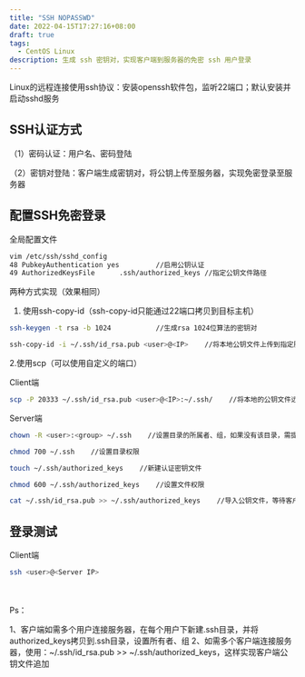 ```yaml
---
title: "SSH NOPASSWD"
date: 2022-04-15T17:27:16+08:00
draft: true
tags:
  - CentOS Linux
description: 生成 ssh 密钥对，实现客户端到服务器的免密 ssh 用户登录
---
```




Linux的远程连接使用ssh协议：安装openssh软件包，监听22端口；默认安装并启动sshd服务





## SSH认证方式

（1）密码认证：用户名、密码登陆

（2）密钥对登陆：客户端生成密钥对，将公钥上传至服务器，实现免密登录至服务器



## 配置SSH免密登录



全局配置文件

```bash
vim /etc/ssh/sshd_config
48 PubkeyAuthentication yes			//启用公钥认证
49 AuthorizedKeysFile      .ssh/authorized_keys	//指定公钥文件路径
```



两种方式实现（效果相同）

1. 使用ssh-copy-id（ssh-copy-id只能通过22端口拷贝到目标主机）

```bash
ssh-keygen -t rsa -b 1024			//生成rsa 1024位算法的密钥对
```

```bash
ssh-copy-id -i ~/.ssh/id_rsa.pub <user>@<IP>	//将本地公钥文件上传到指定服务器的指定用户下
```



2.使用scp（可以使用自定义的端口）

Client端

```bash
scp -P 20333 ~/.ssh/id_rsa.pub <user>@<IP>:~/.ssh/    //将本地的公钥文件远程拷贝到指定的服务器目录下
```

Server端

```bash
chown -R <user>:<group> ~/.ssh    //设置目录的所属者、组，如果没有该目录，需提前新建：mkdir ~/.ssh
```

```bash
chmod 700 ~/.ssh    //设置目录权限
```

```bash
touch ~/.ssh/authorized_keys    //新建认证密钥文件
```

```bash
chmod 600 ~/.ssh/authorized_keys    //设置文件权限
```

```bash
cat ~/.ssh/id_rsa.pub >> ~/.ssh/authorized_keys    //导入公钥文件，等待客户端登录，多个客户端连接，可以多次追加导入
```



## 登录测试

Client端

```bash
ssh <user>@<Server IP>
```

　

Ps：

1、客户端如需多个用户连接服务器，在每个用户下新建.ssh目录，并将authorized_keys拷贝到.ssh目录，设置所有者、组
2、如需多个客户端连接服务器，使用：~/.ssh/id_rsa.pub >> ~/.ssh/authorized_keys，这样实现客户端公钥文件追加
